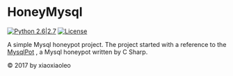 # HoneyMysql
 [![Python 2.6|2.7](https://img.shields.io/badge/python-2.6|2.7-yellow.svg)](https://www.python.org/) [![License](https://img.shields.io/badge/license-GPLv2-red.svg)](https://raw.githubusercontent.com/sqlmapproject/sqlmap/master/doc/COPYING)
 
A simple Mysql honeypot project. The project started with a reference to the [MysqlPot](https://github.com/schmalle/MysqlPot) , a Mysql honeypot written by C Sharp.

© 2017 by xiaoxiaoleo


